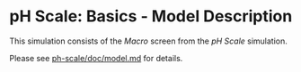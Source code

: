 # pH Scale: Basics - Model Description

This simulation consists of the _Macro_ screen from the _pH Scale_ simulation.

Please see [ph-scale/doc/model.md](https://github.com/phetsims/ph-scale/blob/master/doc/model.md) for details.
